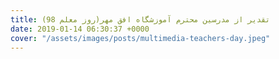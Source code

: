 ```yaml
---
title: تقدیر از مدرسین محترم آموزشگاه افق مهر(روز معلم 98)
date: 2019-01-14 06:30:37 +0000
cover: "/assets/images/posts/multimedia-teachers-day.jpeg"
---
```

